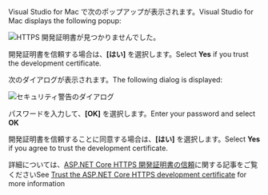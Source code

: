 <span data-ttu-id="46b3f-101">Visual Studio for Mac で次のポップアップが表示されます。</span><span class="sxs-lookup"><span data-stu-id="46b3f-101">Visual Studio for Mac displays the following popup:</span></span>

![HTTPS 開発証明書が見つかりませんでした。](~/getting-started/_static/trustCertMac.png)

<span data-ttu-id="46b3f-104">開発証明書を信頼する場合は、**[はい]** を選択します。</span><span class="sxs-lookup"><span data-stu-id="46b3f-104">Select **Yes** if you trust the development certificate.</span></span>

<span data-ttu-id="46b3f-105">次のダイアログが表示されます。</span><span class="sxs-lookup"><span data-stu-id="46b3f-105">The following dialog is displayed:</span></span>

![セキュリティ警告のダイアログ](~/getting-started/_static/certMac.png)

<span data-ttu-id="46b3f-107">パスワードを入力して、**[OK]** を選択します。</span><span class="sxs-lookup"><span data-stu-id="46b3f-107">Enter your password and select **OK**</span></span>

<span data-ttu-id="46b3f-108">開発証明書を信頼することに同意する場合は、**[はい]** を選択します。</span><span class="sxs-lookup"><span data-stu-id="46b3f-108">Select **Yes** if you agree to trust the development certificate.</span></span>

<span data-ttu-id="46b3f-109">詳細については、[ASP.NET Core HTTPS 開発証明書の信頼](xref:security/enforcing-ssl#trust-the-aspnet-core-https-development-certificate-on-windows-and-macos)に関する記事をご覧ください</span><span class="sxs-lookup"><span data-stu-id="46b3f-109">See [Trust the ASP.NET Core HTTPS development certificate](xref:security/enforcing-ssl#trust-the-aspnet-core-https-development-certificate-on-windows-and-macos) for more information</span></span>